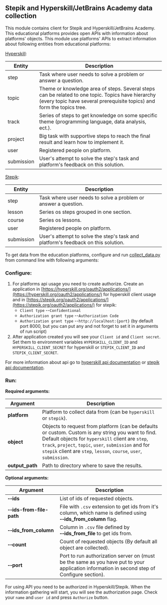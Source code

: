## Stepik and Hyperskill/JetBrains Academy data collection

This module contains client for Stepik and Hyperskill/JetBrains Academy. This educational platforms provides open APIs with information
about platforms' objects.
This module use platforms' APIs to extract information about following entities from educational platforms:

[Hyperskill](https://hyperskill.org/api/docs/): 

| Entity     | Description                                                                                                                                                                 |
|------------|-----------------------------------------------------------------------------------------------------------------------------------------------------------------------------|
| step       | Task where user needs to solve a problem or answer a question.                                                                                                              |
| topic      | Theme or knowledge area of steps. Several steps can be related to one topic. Topics have hierarchy (every topic have several prerequisite topics) and form the topics tree. |
| track      | Series of steps to get knowledge on some specific theme (programming language, data analysis, ect.).                                                                        |
| project    | Big task with supportive steps to reach the final result and learn how to implement it.                                                                                     |  
| user       | Registered people on platform.                                                                                                                                              |
| submission | User's attempt to solve the step's task and platform's feedback on this solution.                                                                                           |

[Stepik](https://stepik.org/api/docs/):

| Entity     | Description                                                                       |
|------------|-----------------------------------------------------------------------------------|
| step       | Task where user needs to solve a problem or answer a question.                    |
| lesson     | Series os steps grouped in one section.                                           |
| course     | Series os lessons.                                                                | 
| user       | Registered people on platform.                                                    |
| submission | User's attempt to solve the step's task and platform's feedback on this solution. |

To get data from the education platforms, configure and run [collect_data.py](src/data_collection/collect_data.py) 
from command line with following arguments:
### Configure:

1. For platforms api usage you need to create authorize. Create an application in [https://hyperskill.org/oauth2/applications/](https://hyperskill.org/oauth2/applications/) for 
   hyperskill client usage and in [https://stepik.org/oauth2/applications/](https://stepik.org/oauth2/applications/) for stepik:
   * `Client type` --`Confidentional`
   * `Authorization grant type` --`Authorization Code`
   * `Authorization grant type` --`http://localhost:{port}` (by default port 8000, but you can put any and not forget to set it in arguments of run script)
2. After application created you will see your `Client id` and `Client secret`. Set them to environment variables 
   `HYPERSKILL_CLIENT_ID` and `HYPERSKILL_CLIENT_SECRET` for hyperskill or `STEPIK_CLIENT_ID` and `STEPIK_CLIENT_SECRET`.
   
For more information about api go to [hyperskill api documentation](https://hyperskill.org/api/docs/) or [stepik api documentation](https://stepik.org/api/docs/).
   
### Run:

**Required arguments:**

| Argument        | Description                                                                                                                                                                                                                                                                             |
|-----------------|-----------------------------------------------------------------------------------------------------------------------------------------------------------------------------------------------------------------------------------------------------------------------------------------|
| **platform**    | Platform to collect data from (can be `hyperskill` or `stepik`).                                                                                                                                                                                                                        |
| **object**      | Objects to request from platform (can be defaults or custom. Custom is any string you want to find. Default objects for `hyperskill` client are `step`, `track`, `project`, `topic`, `user`, `submission` and for `stepik` client are `step`, `lesson`, `course`, `user`, `submission`. |
| **output_path** | Path to directory where to save the results.                                                                                                                                                                                                                                            |

**Optional arguments:**

| Argument                               | Description                                                                                                                                 |
|----------------------------------------|---------------------------------------------------------------------------------------------------------------------------------------------|
| **&#8209;&#8209;ids**                  | List of ids of requested objects.                                                                                                           |
| **&#8209;&#8209;ids-from-file-path**   | File with `.csv` extension to get ids from it's column, which name is defined using **&#8209;&#8209;ids_from_column** flag.                 |
| **&#8209;&#8209;ids_from_column**      | Column in `.csv` file defined by **&#8209;&#8209;ids_from_file** to get ids from.                                                           |
| **&#8209;&#8209;count**                | Count of requested objects (By default all object are collected).                                                                           |
| **&#8209;&#8209;port**                 | Port to run authorization server on (must be the same as you have put to your application information in second step of Configure section). |

For using API you need to be authorized in Hyperskill/Stepik. When the information gathering will start, you will see the authorization page.
Check your `name` and `user id` and press `Authorize` button. 
